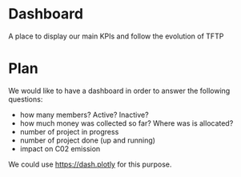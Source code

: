 # Dashboard
A place to display our main KPIs and follow the evolution of TFTP

# Plan
We would like to have a dashboard in order to answer the following questions:

- how many members? Active? Inactive?
- how much money was collected so far? Where was is allocated?
- number of project in progress
- number of project done (up and running)
- impact on C02 emission

We could use https://dash.plotly for this purpose.